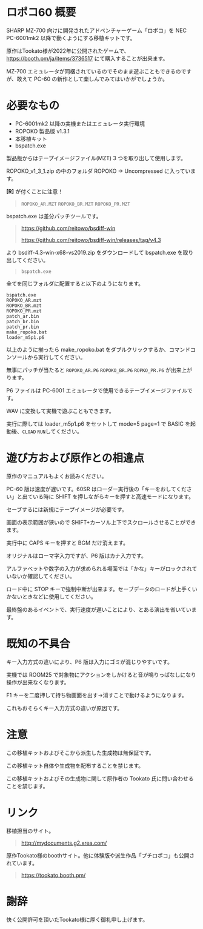 # ロポコ60 概要

SHARP MZ-700 向けに開発されたアドベンチャーゲーム「ロポコ」を NEC PC-6001mk2 以降で動くようにする移植キットです。

原作はTookato様が2022年に公開されたゲームで、https://booth.pm/ja/items/3736517 にて購入することが出来ます。

MZ-700 エミュレータが同梱されているのでそのまま遊ぶこともできるのですが、敢えて PC-60 の新作として楽しんでみてはいかがでしょうか。
  
# 必要なもの
  
- PC-6001mk2 以降の実機またはエミュレータ実行環境
- ROPOKO 製品版 v1.3.1
- 本移植キット
- bspatch.exe

製品版からはテープイメージファイル(MZT) 3 つを取り出して使用します。

ROPOKO_v1_3_1.zip の中のフォルダ ROPOKO -> Uncompressed に入っています。
  
**[R]** が付くことに注意！ 

>`ROPOKO_AR.MZT`
`ROPOKO_BR.MZT`
`ROPOKO_PR.MZT`

bspatch.exe は差分パッチツールです。
  
> https://github.com/reitowo/bsdiff-win
> 
> https://github.com/reitowo/bsdiff-win/releases/tag/v4.3  

より bsdiff-4.3-win-x68-vs2019.zip をダウンロードして bspatch.exe を取り出してください。

>`bspatch.exe`

全てを同じフォルダに配置すると以下のようになります。

```
bspatch.exe
ROPOKO_AR.mzt
ROPOKO_BR.mzt
ROPOKO_PR.mzt
patch_ar.bin
patch_br.bin
patch_pr.bin
make_ropoko.bat
loader_m5p1.p6
```
以上のように揃ったら make_ropoko.bat をダブルクリックするか、コマンドコンソールから実行してください。

無事にパッチが当たると `ROPOKO_AR.P6` `ROPOKO_BR.P6` `ROPKO_PR.P6` が出来上がります。

P6 ファイルは PC-6001 エミュレータで使用できるテープイメージファイルです。

WAV に変換して実機で遊ぶこともできます。

実行に際しては loader_m5p1.p6 をセットして mode=5 page=1 で BASIC を起動後、`CLOAD` `RUN`してください。

# 遊び方および原作との相違点

原作のマニュアルもよくお読みください。

PC-60 版は速度が遅いです。60SR はローダー実行後の「キーをおしてください」と出ている時に SHIFT を押しながらキーを押すと高速モードになります。

セーブするには新規にテープイメージが必要です。

画面の表示範囲が狭いので SHIFT+カーソル上下でスクロールさせることができます。

実行中に CAPS キーを押すと BGM だけ消えます。

オリジナルはローマ字入力ですが、P6 版はカナ入力です。

アルファベットや数字の入力が求められる場面では「かな」キーがロックされていないか確認してください。

ロード中に STOP キーで強制中断が出来ます。セーブデータのロードが上手くいかないときなどに使用してください。

最終盤のあるイベントで、実行速度が遅いことにより、とある演出を省いています。

# 既知の不具合
キー入力方式の違いにより、P6 版は入力にゴミが混じりやすいです。

実機では ROOM25 で対象物にアクションをしかけると音が鳴りっぱなしになり操作が出来なくなります。

F1 キーを二度押して持ち物画面を出す→消すことで動けるようになります。

これもおそらくキー入力方式の違いが原因です。

# 注意
 この移植キットおよびそこから派生した生成物は無保証です。
 
 この移植キット自体や生成物を配布することを禁じます。
 
 この移植キットおよびその生成物に関して原作者の Tookato 氏に問い合わせることを禁じます。

# リンク
移植担当のサイト。
  
> http://mydocuments.g2.xrea.com/
  
原作Tookato様のboothサイト。他に体験版や派生作品「プチロポコ」も公開されています。
   
> https://tookato.booth.pm/


# 謝辞
快く公開許可を頂いたTookato様に厚く御礼申し上げます。

